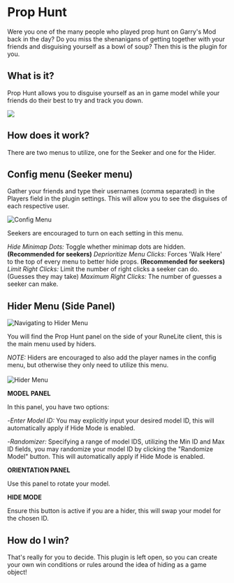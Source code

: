 

# Prop Hunt

Were you one of the many people who played prop hunt on Garry's Mod back in the day?  Do you miss the shenanigans of getting together with your friends and disguising yourself  as a bowl of soup?  Then this is the plugin for you.

## What is it?

Prop Hunt allows you to disguise yourself as an in game model while your friends  do their best to try and track you down.

![](https://i.imgur.com/iVqgoYJ.png)

## How does it work?

There are two menus to utilize, one for the Seeker and one for the Hider.

## Config menu (Seeker menu)

Gather your friends and type their usernames  (comma separated)  in the Players field in the plugin settings. This will allow you to see the disguises of each respective user.

![Config Menu](https://imgur.com/Rsh6qEB.png)

Seekers are encouraged to turn on each setting in this menu.

*Hide Minimap Dots:* Toggle whether minimap dots are hidden. **(Recommended for seekers)**
*Deprioritize Menu Clicks:* Forces 'Walk Here' to the top of every menu to better hide props. **(Recommended for seekers)**
*Limit Right Clicks:* Limit the number of right clicks a seeker can do. (Guesses they may take)
*Maximum Right Clicks:* The number of guesses a seeker can make.

## Hider Menu (Side Panel)

![Navigating to Hider Menu](https://imgur.com/fPx6RH5.png)

You will find the Prop Hunt panel on the side of your RuneLite client, this is the main menu used by hiders. 

*NOTE:* Hiders are encouraged to also add the player names in the config menu, but otherwise they only need to utilize this menu.  
<br/>
![Hider Menu](https://imgur.com/Rrgi7Cl.png)

**MODEL PANEL**

In this panel, you have two options:

-*Enter Model ID:* You may explicitly input your desired model ID, this will automatically apply if Hide Mode is enabled.

-*Randomizer:* Specifying a range of model IDS, utilizing the Min ID and Max ID fields, you may randomize your model ID by clicking the "Randomize Model" button. This will automatically apply if Hide Mode is enabled.

**ORIENTATION PANEL**

Use this panel to rotate your model.

**HIDE MODE**

Ensure this button is active if you are a hider, this will swap your model for the chosen ID.

## How do I win?

That's really for you to decide.  This plugin is left open,  so you can create your own win conditions  or rules around the idea of hiding as a game object!

